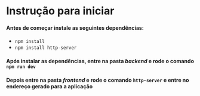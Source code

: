 # Instrução para iniciar
#### Antes de começar instale as seguintes dependências:
- ```npm install```
- ```npm install http-server```

#### Após instalar as dependências, entre na pasta *backend* e rode o comando ```npm run dev```

#### Depois entre na pasta *frontend* e rode o comando ```http-server``` e entre no endereço gerado para a aplicação
